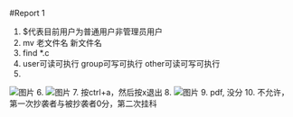 #Report 1 
1. $代表目前用户为普通用户非管理员用户
2. mv 老文件名 新文件名
3. find *.c
4. user可读可执行 group可写可执行 other可读可写可执行
5. 
![图片](https://user-images.githubusercontent.com/101486329/218982453-a0208121-2d51-4f93-9c21-307e7e982b13.png)
6. 
![图片](https://user-images.githubusercontent.com/101486329/218983003-a11e55cc-dd08-4dd7-85df-0b09477ef4b0.png)
7. 按ctrl+a，然后按x退出
8. 
![图片](https://user-images.githubusercontent.com/101486329/218984154-b5321bd6-e512-451c-94e2-9af651708c0c.png)
9. pdf, 没分
10. 不允许， 第一次抄袭者与被抄袭者0分，第二次挂科
